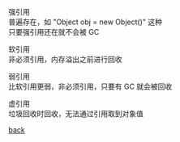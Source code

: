 强引用  
普遍存在，如 "Object obj = new Object()" 这种  
只要强引用还在就不会被 GC  

软引用  
非必须引用，内存溢出之前进行回收  

弱引用  
比软引用更弱，非必须引用，只要有 GC 就会被回收  

虚引用  
垃圾回收时回收，无法通过引用取到对象值  

[back](../10.md)  
